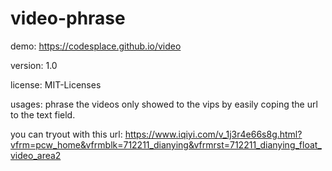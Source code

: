 # video-phrase

demo: https://codesplace.github.io/video

version: 1.0

license: MIT-Licenses

usages: phrase the videos only showed to the vips by easily coping the url to the text field.

you can tryout with this url: https://www.iqiyi.com/v_1j3r4e66s8g.html?vfrm=pcw_home&vfrmblk=712211_dianying&vfrmrst=712211_dianying_float_video_area2
